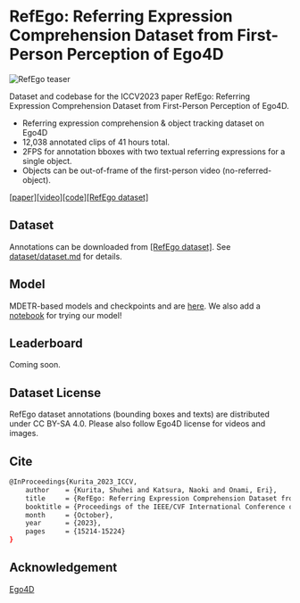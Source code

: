# RefEgo: Referring Expression Comprehension Dataset from First-Person Perception of Ego4D

![RefEgo teaser](misc/refego_teaser.gif)

Dataset and codebase for the ICCV2023 paper RefEgo: Referring Expression Comprehension Dataset from First-Person Perception of Ego4D.

- Referring expression comprehension & object tracking dataset on Ego4D
- 12,038 annotated clips of 41 hours total. 
- 2FPS for annotation bboxes with two textual referring expressions for a single object.
- Objects can be out-of-frame of the first-person video (no-referred-object). 

[\[paper\]](https://arxiv.org/abs/2308.12035)[\[video\]](https://a000.amtvirtual.net/refego.mp4)[\[code\]](https://github.com/shuheikurita/RefEgo)[\[RefEgo dataset\]](https://a000.amtvirtual.net/RefEgoAnnotations.zip)

## Dataset
Annotations can be downloaded from [\[RefEgo dataset\]](https://a000.amtvirtual.net/RefEgoAnnotations.zip).
See [dataset/dataset.md](dataset/README.md) for details.

## Model
MDETR-based models and checkpoints and are [here](MDETR/README.md). We also add a [notebook](MDETR/MDETR_BH_inference.ipynb) for trying our model!

## Leaderboard
Coming soon. 

## Dataset License
RefEgo dataset annotations (bounding boxes and texts) are distributed under CC BY-SA 4.0.
Please also follow Ego4D license for videos and images.

## Cite

```sh
@InProceedings{Kurita_2023_ICCV,
    author    = {Kurita, Shuhei and Katsura, Naoki and Onami, Eri},
    title     = {RefEgo: Referring Expression Comprehension Dataset from First-Person Perception of Ego4D},
    booktitle = {Proceedings of the IEEE/CVF International Conference on Computer Vision (ICCV)},
    month     = {October},
    year      = {2023},
    pages     = {15214-15224}
}
```

## Acknowledgement
[Ego4D](https://ego4d-data.org/)
